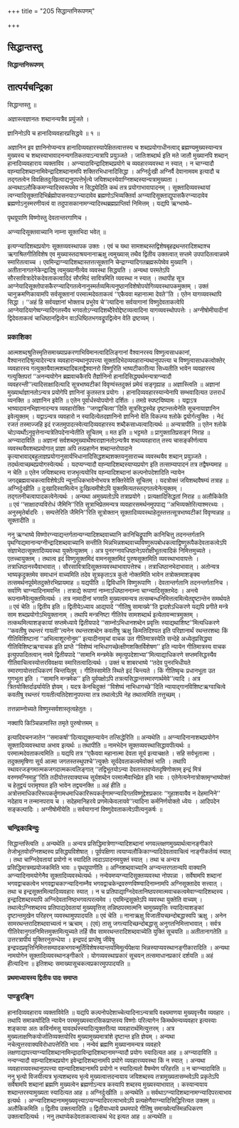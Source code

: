 +++
title = "205 सिद्धान्तनिरूपणम्"

+++


## सिद्धान्तस्तु

**सिद्धान्तनिरूपणम्**

## **तात्पर्यचन्द्रिका**

सिद्धान्तस्तु ॥

अज्ञास्त्वज्ञानतः शब्दानन्यत्रैव प्रयुंजते ।

ज्ञानिनोऽपि च हानादिव्यवहारप्रसिद्धये ॥ १ ॥

अज्ञानिन इव ज्ञानिनोप्यन्यत्र हानादिव्यवहारस्यापेक्षितत्वात्तस्य च शब्दप्रयोगाधीनत्वाद् ब्रह्मण्यमुख्यस्यान्यत्र मुख्यस्य च शब्दस्याभावादनन्यगतिकतयाऽन्यत्रापि प्रयुञ्जते । जातिःशब्दार्थ इति मते जातौ मुख्यानपि शब्दान् हानादिव्यवहाराय व्यक्ताविव । अग्न्यादाविन्द्रादिशब्दप्रयोगे च व्यवहारव्यवस्था न स्यात् । न चाग्न्यादौ वह्न्यादिशब्दानामिवेन्द्रादिशब्दानामपि शक्तिरभिधानादिसिद्धा । अग्निर्दुःखी अग्निर्वै देवानामवम इत्यादौ च तद्गतत्वेन विवक्षितदुःखित्वाद्यनुपपत्तेर्भृत्ये जयिशब्दस्येवाग्निशब्दस्यान्यत्रामुख्यता । अन्यथाऽलौकिकमग्न्यादिस्वरूपमेव न सिद्ध्येदिति कथं तत्र प्रयोगाभावापादनम् । सूक्तादिव्यवस्थायां त्वग्न्यादिसूक्तादिभिर्ब्रह्मोपासनयाऽग्न्यादावेव ब्रह्मणोऽभिव्यक्तिर्वा अग्न्यादिसूक्ताद्युपासकैरग्न्यादावेव ब्रह्मणोऽनुस्मरणीयत्वं वा तदुपासकानामग्न्यादिस्थब्रह्मप्राप्तिर्वा निमित्तम् । यद्यपि ऋग्भाष्ये–

पृथग्रूपाणि विष्णोस्तु देवतान्तरगाणिच ।

अग्न्यादिसूक्तवाच्यानि नाम्ना सूक्तभिदा भवेत् ॥

इत्यग्न्यादिशब्दप्रयोगः सूक्तव्यवस्थापक उक्तः । एवं च यथा सामशब्दस्तद्विशेषबृहद्रथन्तरादिशब्दाश्च ऋगाश्रितगीतिविशेष एव मुख्यास्तदाश्रयनानाऋक्षु त्वमुख्यास् तथैव द्वितीय उक्तत्वात् सप्तमे उपपादितत्वान्नवमे स्मारितत्वाच्च । एवमिन्द्राग्न्यादिशब्दास्तत्तत्सूक्तानि चेन्द्राग्न्यादिगतब्रह्मरूपेष्वेव मुख्यानि । अतीतानागतनेकेन्द्रादिषु त्वमुख्यानीत्येव व्यवस्था सिद्ध्यति । अन्यथा परमतेऽपि सौरसावित्रादेरेकदेवताकत्वादिदं सौरमिदं सावित्रमिति व्यवस्था न स्यात् । तथापीह सूत्र आग्नेयादिसूक्तोपासकैरग्न्यादिगतत्वेनानुस्मर्तव्यमित्यनुष्ठानविशेषोपयोगिव्यवस्थापकमुक्तम्
। उक्तं चानुक्रमणिकायामपि सर्वसूक्तानां परमात्मदेवताकत्वं ‘‘एकैववा महानात्मा देवते’’ति । एतेन यागव्यवस्थापि सिद्धा । ‘‘अहं हि सर्वयज्ञानां भोक्ताच प्रभुरेव चे’’त्यादिना सर्वयागानां विष्णुदेवताकत्वेपि आग्नेयादियागेष्वग्न्यादिगतस्यैव भगवतोऽग्न्यादिशब्दैरेवोद्देष्टव्यत्वादिना यागव्यवस्थोपपत्तेः । अग्नीषोमीयादीनां द्विदेवताकत्वं चाधिष्ठानद्वित्वेन वाऽधिष्ठितभगवद्रूपद्वित्वेन वेति द्रष्टव्यम् ।

### **प्रकाशिका**

आत्मशब्दश्रुतिस्मृतिसमाख्याप्रकरणाभिविमानत्वादिलिङ्गानां वैश्वानरस्य विष्णुत्वसाधकानां, वैश्वानरादिश्रुत्यादेरन्यत्र व्यवहारान्यथानुपपत्त्या सूक्तादिभेदव्यवहारान्यथानुपपत्त्या च विष्णुत्वासाधकत्वोक्तेर् व्यवहारस्य गत्युक्तयैवात्मशब्दादिबलाद्वैश्वानरो विष्णुरिति भाष्यटीकारीत्या सिध्यतीति भावेन व्यवहारस्य गत्युक्तिपरां ‘‘अनन्ययोगेन ब्रह्मवाचकैरपि तैर्ज्ञानिनो हानादिसिद्ध्यर्थमन्यत्राग्न्यादौ व्यवहरन्ती’’त्यादिसाक्षादित्यादि सूत्रभाष्यटीकां विवृण्वंस्तदुक्तं प्रमेयं सङ्गृह्याह ॥ अज्ञास्त्विति ॥ अज्ञानां मुख्यार्थाज्ञानतोऽन्यत्र प्रयोगेपि ज्ञानिनां कुतस्तत्र प्रयोगः । हानादिव्यवहारस्यान्येनापि सम्भवादित्यत उत्तरार्धं व्यनक्ति ॥ अज्ञानिन इवेति ॥ एतेन पूर्वार्धस्योपयोगो दर्शितः । तमग्रे स्पष्टयिष्यामः । यद्वाऽत्र भाष्यादावनभिज्ञानादन्यत्र व्यवहारोक्तिः ‘‘जगद्वाचित्वा’’दिति सूत्रसिद्धस्येह दृष्टान्तत्वेनेति सूचनायाज्ञानिन इवेत्युक्तम् । यद्वाऽन्यत्र व्यवहारो न स्यादित्येतदज्ञानिनो ज्ञानिनो वेति विकल्प्य श्लोके द्वयोर्गत्युक्तिः । नेदं रजतं तस्माज्जहि इदं रजतमुपादत्स्वेत्यादिव्यवहारस्य शब्दैकसाध्यत्वादित्यर्थः ॥ अन्यत्रापीति ॥ एतेन श्लोके चोऽप्यर्थोऽनुवृत्तेनान्यत्रेतिपदेनान्वेतीति सूचितम् ॥ मत इति ॥ भट्टमते ॥ प्रागुक्तातिप्रसङ्गं निराह ॥ अग्न्यादाविति ॥ अज्ञानां सर्वशब्दमुख्यार्थेश्वराज्ञानतोऽन्यत्रैव शब्दव्यवहारात् तस्य चासङ्कीर्णत्वाय व्यवस्थयैवशब्दप्रयोगात् प्राज्ञा अपि तत्प्रहाणेन शब्दान्तरोपादाने कृत्याभावाद्बहुलाज्ञप्रयोगानुसार्यभिधानादिसिद्धशब्दशक्तयनुसाराच्च व्यवस्थयैव शब्दान् प्रयुञ्जते । तदर्थत्वाच्छब्दप्रयोगस्येत्यर्थः । यदप्यग्न्यादौ वह्न्यादिशब्दस्याप्यप्रयोग इति तत्साम्यापादनं तत्र तद्वैषम्यमाह ॥ न चेति ॥ एतेन जयिशब्दस्य राजभृत्ययोरिव वह्न्यादिशब्दानां कल्पनोपदेशादिति न्यायेन जगद्ब्रह्मवाचकत्वाविशेषेऽपि न्यूनाधिकभावेनोभयत्र शक्तिरेवेति सूचितम् । यदत्रोक्तं जयिशब्दवैषम्यं तत्राह ॥ अग्निर्दुःखीति ॥ दुःखादिस्वामित्वेन दुःखित्वमीशेऽपि युक्तमित्यतस्तद्गतत्वेनेत्युक्तम् । तद्गतनीचत्वापादकत्वेनेत्यर्थः । अन्यथा अमुख्यतोऽपि तत्राप्रयोगे । प्रत्यक्षादिसिद्धतां निराह ॥ अलौकिकेति ॥ एवं ‘‘साक्षादप्यविरोधं जैमिनि’’रिति सूत्राभिप्रेतमन्यत्र व्यवहारसमर्थनमुपपाद्य ‘‘अभिव्यक्तेरित्याश्मरथ्यः । अनुस्मृतेर्बादरिः । सम्पत्तेरिति जैमिनि’’रिति सूत्रोक्तान् सूक्तादिव्यवस्थाहेतूस्तत्तत्सूत्रभाष्यटीकां विवृण्वन्नाह ॥ सूक्तादीति ॥

ननु ऋग्भाष्ये विष्णोरग्न्याद्यन्तर्गतान्यग्न्यादिशब्दवाच्यानि कानिचिद्रूपाणि कानिचित्तु तदनन्तर्गतानि पृथग्विद्यमानान्यग्नीन्द्रादिशब्दवाच्यानि सन्तीति भिन्नभिन्नशब्दवाच्यविष्णुरूपबोधकत्वाद्विष्णुरूपैकदेवताकत्वेऽपि संज्ञाभेदात्सूक्तादिव्यवस्था युक्तेत्युक्तम् । अत्र पुनरग्नावधिष्ठानेऽपरोक्षीभूतत्वादिकं निमित्तमुच्यते । एतच्चायुक्तम् । तथात्व इदं विष्णुसूक्तमिदं वामनसूक्तमिदं पुरुषसूक्तमिति व्यवस्थाभावापत्तेः । तत्राधिष्ठानस्यैवाभावात् । सौरसावित्रादिसूक्तव्यवस्थाभावापत्तेश्च । तत्राधिष्ठानभेदाभावात् । अतोन्यत्र भाष्यकृदुक्तमेव समाधानं वाच्यमिति तदेव सूत्रकृताऽत्र कुतो नोक्तमिति भावेन तत्रोक्तमाशङ्क्य तत्समर्थनपूर्वमेतदुक्तेरभिप्रायमाह ॥ यद्यपीति ॥ द्विविधानि विष्णुरूपाणि । देवतान्तर्गतानि तदनन्तर्गतानिच । सर्वाणि चाग्न्यादिनामवन्ति । तत्राद्ये रूपाणां नाम्नाऽधिष्ठाननाम्ना चाग्न्यादिसूक्तभेदः । अन्त्ये रूपनाम्नैवेत्युक्तमित्यर्थः । तत्र नामादीनां भगवति मुख्यत्वमन्यत्र तत्सम्बन्धनिमित्तत्वमित्येतद्दृष्टान्तेन समर्थयते ॥ एवं चेति ॥ द्वितीय इति ॥ द्वितीयेऽध्याय आद्यपादे ‘‘गीतिषु सामाख्ये’’ति द्वादशेऽधिकरणे यद्यपि प्रगीते मन्त्रे साम शब्दप्रयोगोऽभियुक्तानाम् । तथापि मन्त्रनिष्टा गीतिरेव सामशब्दार्थ इत्येतावन्मात्रमुक्तम् । तत्कथमित्याशङ्कायां सप्तमेध्याये द्वितीयपादे ‘‘साम्नोऽभिधानशब्देन प्रवृत्तिः स्याद्यथाशिष्ट’’मित्यधिकरणे ‘‘कवतीषु रथन्तरं गायती’’त्यनेन रथन्तरशब्देन कवतीषु ऋक्षु किमतिदिश्यत इति परिज्ञानार्थं रथन्तरशब्दः किं गीतिविशिष्टानां ‘‘अभित्वाशूरनोनुम’’ इत्यादीनामृचां वाचक उत गीतिमात्रस्येति सन्देहे अध्येतृप्रसिद्ध्या गीतिविशिष्टऋग्वाचक इति प्राप्ते ‘‘विशेष्यं नाभिधागच्छेत्क्षीणशक्तिर्विशेषण’’ इति न्यायेन गीतिमात्रस्य वाचक इत्युपपादितत्वान् नवमे द्वितीयपादे ‘‘सामानि मन्त्रमेके स्मृत्युपदेशाभ्या’’मित्याद्याधिकरणे सप्तमसिद्धस्यैव गीतिवाचित्वस्योत्तरविवक्षया स्मारितत्वादित्यर्थः । उक्तं च शाबरभाष्ये ‘‘तदेव पुनरभिधीयते स्मारणायोत्तराधिकरणं चिन्तयितुम् । गीतिस्सामेति स्थिते इदं चिन्त्यते । किं गीतिष्वृचः प्रधानभूता उत गुणभूता इति । ‘‘सामानि मन्त्रमेक’’ इति पूर्वपक्षोऽपि तत्रत्यसिद्धान्तस्मारणार्थमेवे’’त्यादि । अत्र त्रितयोक्तिर्दार्ढ्यायेति ज्ञेयम् । यदत्र केनचिदुक्तं ‘‘विशेष्यं नाभिधागच्छे’’दिति न्यायाद्गानविशिष्टऋग्वाचित्वे कवतीषु रथन्तरं गायतीत्यतिदेशानुपपत्त्या तत्र तथात्वेऽपि नेह तथात्वमिति तत्तुच्छम् ।

तत्तन्नाम्नोच्यते विष्णुस्सर्वशास्तृत्वहेतुतः ।

नक्वापि किञ्चिन्नामास्ति तमृते पुरुषोत्तमम् ॥

इत्यादिवचनजातेन ‘‘समाकर्षा’’दित्याद्युक्तन्यायेन तत्सिद्धेरिति ॥ अन्यथेति ॥ अग्न्यादिनानाशब्दप्रयोगेन सूक्तादिव्यवस्थाया अभाव इत्यर्थः ॥ तथापीति ॥ नामभेदेन सूक्तव्यवस्थासिद्धावपीत्यर्थः ॥ परमात्मदेवताकत्वमिति ॥ यद्यपि तत्र ‘‘एकैववा महानात्मा देवता सूर्य इत्याचक्षते । सहि सर्वभूतात्मा । तदुक्तमृषिणा सूर्य आत्मा जगतस्तस्थुपश्चे’’त्युक्तेः सूर्यदेवताकत्वमेवोक्तं भाति । तथापि स्थावरजङ्गमात्मकजगदात्मकत्वलिङ्गात् ‘‘तद्विभूतयोऽन्या देवतास्तदप्येतदृषिणोक्तम् इन्द्रं मित्रं वरुणमग्निमाहु’’रिति तदीयोत्तरवाक्याच्च सूर्यशब्देन परमात्मैवाभिप्रेत इति भावः । एतेनेत्यनेनात्रोक्तमृग्भाष्योक्तं च हेतुद्वयं परामृश्यत इति भावेन तद्व्यनक्ति ॥ अहं हीति ॥ अत्रोत्तमाधिकारिरूपकर्तॄणामधमाधिकारिरूपकर्तॄणामग्न्यादिगतविष्णूद्देशप्रकारः ‘‘गुहाशयायैव न देहमानिने’’ नदेहाय न तन्मानपराय च । सदेहमानिहरये प्रणमेत्केवलायवे’’त्यादिना कर्मनिर्णयोक्तो ध्येयः । आदिपदेन सङ्कल्पादिः । अग्नीषोमीयेति ॥ सर्वयागानां विष्णुदेवताकत्वेऽपीत्यनुकर्षः ॥

### **चन्द्रिकाबिन्दुः**

सिद्धान्तस्त्विति ॥ अन्यथेति ॥ अन्यत्र प्रसिद्धिमात्रेणाग्न्यादिशब्दानां भगवल्लक्षणमुख्यार्थत्वानङ्गीकारे तेजोभूतयोरग्निशब्दस्य प्रसिद्ध्यविशेषात् । पूर्वपक्षिणा त्वयाप्यलौकिकाग्न्यादिदेवतावाचित्वं नाङ्गीकर्तव्यं स्यात् । तथा चाग्निदेवतायां प्रयोगो न स्यादिति त्वदाऽपादनमयुक्तं स्यात् । तथा च अन्यत्र प्रसिद्धिमात्रमप्रयोजकमिति भावः ॥ पृथग्रूपाणीति ॥ अग्निशब्दवाच्यानि अग्न्यन्तरगतान्यपि वाक्यानि अग्न्यादिनामयोगेनैव सूक्तादिव्यवस्थेत्यर्थः । नन्वेवमप्यग्न्यादिसूक्तव्यवस्था नोपपन्ना । सर्वेषामपि शब्दानां भगवद्वाचकत्वेन भगवद्वाचकाग्न्यादिनाम्नैव भगवद्वाचकेन्द्रवरुणविष्ण्वादिनाम्नामपि अग्निसूक्तादेव सत्त्वात् । तथा च इन्द्रसूक्तमित्यादिव्यवहारः स्यात् । न च प्रतिपाद्याग्निदेवतानिष्ठपरमात्मवाचकत्वमेवाग्न्यादिशब्दस्य । इन्द्रादिशब्दस्यापि अग्निदेवतानिष्ठभगवत्परत्वमेव । एवमिन्द्रसूक्तेऽपि व्यवस्था युक्तेति वाच्यम् । तथात्वेऽग्निशब्दस्य प्रतिपाद्यदेवतायां मुख्यवृत्तिस् तन्निष्ठपरमात्मनि चामुख्यवृत्तिः स्यादित्याशङ्कां दृष्टान्तमुखेन परिहरन् व्यवस्थामुपपादयति ॥ एवं चेति ॥ नानाऋक्षु विजातीयच्छन्दोबद्धास्वपि ऋक्षु । अनेन सामरथन्तरादिशब्दवाच्यत्वं न ऋचाम् । (एवं) तासु जगत्यादिच्छन्दोबद्धासु अनुगतनिमित्ताभावात् । सर्वत्र गीतिरेवानुगतनिमित्तमुक्तमित्युच्यते तर्हि सैव सामरथन्तरादिशब्दवाच्येति युक्तिं सूचयति ॥ अतीतानागतेति ॥ उत्तरत्रापीयं युक्तिरनुसन्धेया । इन्द्रपदं प्राप्तेषु जीवेषु इन्द्रपदप्रवृत्तिनिमित्तसम्पादकभगवन्मूर्तिविशेषस्यान्तर्यामिमूर्त्यपेक्षया भिन्नस्याप्यवस्थानङ्गीकारादिति । अन्यथा नामयोगेन सूक्तादिव्यवस्थानङ्गीकारे । योगव्यवस्थाप्रकारं सूचयन् तत्समाधानप्रकारं दर्शयति ॥ अहं हीत्यादिना ॥ इतिशब्दः समाख्यासूचकत्वप्रकारमुपपादयति ॥

**प्रथमाध्यायस्य द्वितीयः पादः समाप्तः**

### **पाण्डुरङ्गि**

हानादिव्यवहाराय व्यक्ताविवेति ॥ यद्यपि कल्पनोपदेशाच्चेत्यादिनाऽन्यत्रापि वक्ष्यमाणया मुख्यवृत्त्यैव व्यवहारः । तथापि समाकर्षादिति न्यायेन परममुख्यस्वारसिकप्राप्तस्य विष्णोः परित्यागेन किमर्थमन्यव्यवहार इत्यस्याः शङ्काया अतः कविर्नामसु यावदर्थस्स्यादित्युक्तरीत्या व्यवहारार्थमित्युत्तरम् । अत्र मुख्यलाक्षणिकयोर्जातिव्यक्तयोरिव मुख्यामुख्यमात्रांशे दृष्टान्त इति ज्ञेयम् । अन्यथा नचेत्युत्तरवाक्यविरोधापत्तेरिति भावः । नन्वेवं ब्रह्मणि मुख्यानामन्यत्र व्यवहारे लक्षणाद्यापत्त्याग्न्यादिशब्दानामिन्द्रादाविन्द्रादिशब्दानामग्न्यादौ प्रयोगः स्यादित्यत आह ॥ अग्न्यादाविति ॥ नन्वग्न्यादौ वह्न्यादिशब्दप्रयोग इवेन्द्रादिशब्दानामपि प्रयोगे व्यवहारव्यवस्था किं न स्यात् । अन्यथा व्यवहारव्यवस्थानुपपत्त्या वह्न्यादिशब्दानामपि प्रयोगो न स्यादित्यतो वैषम्येण परिहरति ॥ न चाग्न्यादाविति ॥ ननु भृत्यो विजयीत्यत्र भृत्यशब्दस्य भृत्ये मुख्यत्वात्तदन्वयाय जयिशब्दस्य तत्रामुख्यतासम्भवेऽपि प्रकृतेऽपि सर्वेषामपि शब्दानां ब्रह्मणि मुख्यत्वेन ब्रह्मणोऽन्यत्र कस्यापि शब्दस्य मुख्यस्याभावात् । कस्यान्वयाय शब्दान्तरस्यामुख्यता स्यादित्यत आह ॥ अग्निर्दुःखीति ॥ अन्यथेति ॥ सर्वथाऽग्न्यादिशब्दानामग्न्यादिपरत्वाभाव इत्यर्थः । अग्न्यादिशब्दानाममुख्यवृत्त्याऽप्यग्न्यादिपरत्वाभावेऽपि प्रत्यक्षेणैवाग्न्यादिसिद्धिरित्यत उक्तम् ॥ अलौकिकमिति ॥ द्वितीय उक्तत्वादिति ॥ द्वितीयाध्याये प्रथमपादे गीतिषु समाख्येत्यस्मिन्नधिकरण उक्तत्वादित्यर्थः । ननु तथाप्येकदेवताकत्वात्कथं भेद इत्यत आह ॥ अन्यथेति ॥

